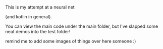 This is my attempt at a neural net

(and kotlin in general).


You can view the main code under the main folder, but I've slapped some neat demos into the test folder!

remind me to add some images of things over here someone :)
